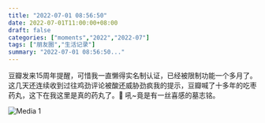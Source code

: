 ```yaml
---
title: "2022-07-01 08:56:50"
date: 2022-07-01T11:00:00+08:00
draft: false
categories: ["moments","2022","2022-07"]
tags: ["朋友圈","生活记录"]
summary: "2022-07-01 08:56:50..."
---
```


豆瓣发来15周年提醒，可惜我一直懒得实名制认证，已经被限制功能一个多月了。这几天还连续收到过往鸡劲评论被酸还威胁劲疯我的提示，豆瓣喊了十多年的吃枣药丸，这下在我这里是真的药丸了。🥲 吼~竟是有一丝喜感的墓志铭。

![Media 1](/Moments/photos/2022-07-01/202207010856500.jpg)

